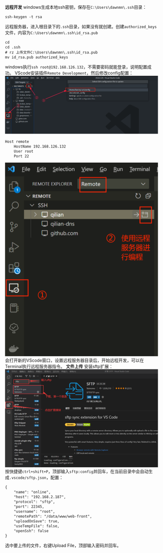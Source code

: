 **远程开发**
windows生成本地ssh密钥，保存在`C:\Users\dawnmn\.ssh`目录：
```
ssh-keygen -t rsa
```
远程服务器，进入根目录下的`.ssh`目录，如果没有就创建。创建`authorized_keys`文件，内容为`C:\Users\dawnmn\.ssh\id_rsa.pub`
```
cd
cd .ssh
# rz 上传文件C:\Users\dawnmn\.ssh\id_rsa.pub
mv id_rsa.pub authorized_keys
```
windows执行`ssh root@192.168.126.132`，不需要密码就能登录，说明配置成功。
VScode安装插件`Remote Development`，然后修改config配置：
![](../images/screenshot_1680256819380.png)
```
Host remote
    HostName 192.168.126.132
    User root
    Port 22
```
![](../images/screenshot_1680256995523.png)
会打开新的VScode窗口，设置远程服务器目录后，开始远程开发，可以在Terminal执行远程服务器指令。
**文件上传**
安装sftp扩展：
![](../images/vscode安装sftp扩展.png)
按快捷键`ctrl+shift+P`，顶部输入`sftp:config`并回车，在当前目录中会自动生成`.vscode/sftp.json`，配置：
```
{
    "name": "online",
    "host": "192.168.2.187",
    "protocol": "sftp",
    "port": 22345,
    "username": "root",
    "remotePath": "/data/www/web-front",
    "uploadOnSave": true,
    "useTempFile": false,
    "openSsh": false
}
```

选中要上传的文件，右键Upload File，顶部输入密码并回车。